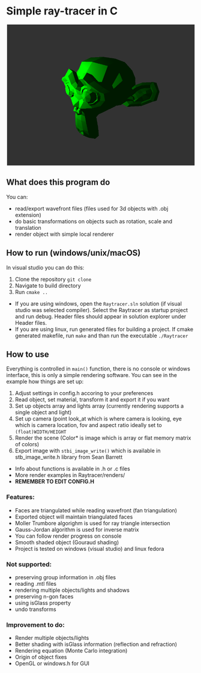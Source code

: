 # Simple ray-tracer in C
<p align="center">
    <img src="/Raytracer/renders/monkey.png" alt="Rendered image example" width="500"/>
</p>

## What does this program do
You can:
- read/export wavefront files (files used for 3d objects with .obj extension)
- do basic transformations on objects such as rotation, scale and translation
- render object with simple local renderer

## How to run (windows/unix/macOS)
In visual studio you can do this:
1) Clone the repository `git clone `
2) Navigate to build directory
3) Run `cmake ..`

- If you are using windows, open the `Raytracer.sln` solution (if visual studio was selected compiler). Select the Raytracer as startup project and run debug. Header files should appear in solution explorer under Header files.
- If you are using linux, run generated files for building a project. If cmake generated makefile, run `make` and than run the executable `./Raytracer`

## How to use
Everything is controlled in `main()` function, there is no console or windows interface, this is only a simple rendering software. You can see in the example how things are set up:
1) Adjust settings in config.h accoring to your preferences
2) Read object, set material, transform it and export it if you want
3) Set up objects array and lights array (currently rendering supports a single object and light)
4) Set up camera (point look_at which is where camera is looking, eye which is camera location, fov and aspect ratio ideally set to `(float)WIDTH/HEIGHT`
5) Render the scene (Color* is image which is array or flat memory matrix of colors)
6) Export image with `stbi_image_write()` which is available in stb_image_write.h library from Sean Barrett

- Info about functions is available in .h or .c files
- More render examples in Raytracer/renders/
- **REMEMBER TO EDIT CONFIG.H**

### Features:

- Faces are triangulated while reading wavefront (fan triangulation)
- Exported object will maintain triangulated faces
- Moller Trumbore algorighm is used for ray triangle intersection
- Gauss-Jordan algorithm is used for inverse matrix
- You can follow render progress on console
- Smooth shaded object (Gouraud shading)
- Project is tested on windows (visual studio) and linux fedora

### Not supported:
- preserving group information in .obj files
- reading .mtl files
- rendering multiple objects/lights and shadows
- preserving n-gon faces
- using isGlass property
- undo transforms

### Improvement to do:
- Render multiple objects/lights
- Better shading with isGlass information (reflection and refraction)
- Rendering equation (Monte Carlo integration)
- Origin of object fixes
- OpenGL or windows.h for GUI
